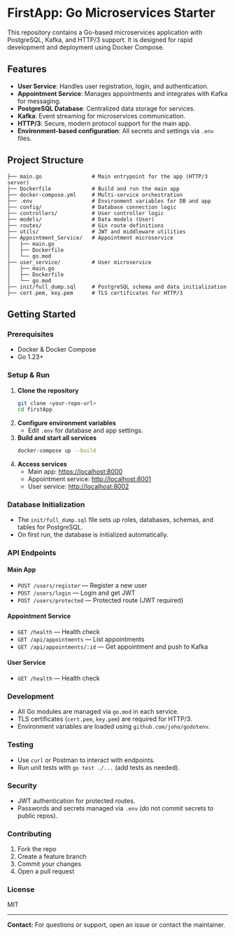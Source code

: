# FirstApp: Go Microservices Starter

This repository contains a Go-based microservices application with PostgreSQL, Kafka, and HTTP/3 support. It is designed for rapid development and deployment using Docker Compose.

## Features
- **User Service**: Handles user registration, login, and authentication.
- **Appointment Service**: Manages appointments and integrates with Kafka for messaging.
- **PostgreSQL Database**: Centralized data storage for services.
- **Kafka**: Event streaming for microservices communication.
- **HTTP/3**: Secure, modern protocol support for the main app.
- **Environment-based configuration**: All secrets and settings via `.env` files.

## Project Structure
```
├── main.go                # Main entrypoint for the app (HTTP/3 server)
├── Dockerfile             # Build and run the main app
├── docker-compose.yml     # Multi-service orchestration
├── .env                   # Environment variables for DB and app
├── config/                # Database connection logic
├── controllers/           # User controller logic
├── models/                # Data models (User)
├── routes/                # Gin route definitions
├── utils/                 # JWT and middleware utilities
├── Appointment_Service/   # Appointment microservice
│   ├── main.go
│   ├── Dockerfile
│   └── go.mod
├── user_service/          # User microservice
│   ├── main.go
│   ├── Dockerfile
│   └── go.mod
├── init/full_dump.sql     # PostgreSQL schema and data initialization
├── cert.pem, key.pem      # TLS certificates for HTTP/3
```

## Getting Started

### Prerequisites
- Docker & Docker Compose
- Go 1.23+

### Setup & Run
1. **Clone the repository**
   ```sh
   git clone <your-repo-url>
   cd firstApp
   ```
2. **Configure environment variables**
   - Edit `.env` for database and app settings.
3. **Build and start all services**
   ```sh
   docker-compose up --build
   ```
4. **Access services**
   - Main app: [https://localhost:8000](https://localhost:8000)
   - Appointment service: [http://localhost:8001](http://localhost:8001)
   - User service: [http://localhost:8002](http://localhost:8002)

### Database Initialization
- The `init/full_dump.sql` file sets up roles, databases, schemas, and tables for PostgreSQL.
- On first run, the database is initialized automatically.

### API Endpoints
#### Main App
- `POST /users/register` — Register a new user
- `POST /users/login` — Login and get JWT
- `POST /users/protected` — Protected route (JWT required)

#### Appointment Service
- `GET /health` — Health check
- `GET /api/appointments` — List appointments
- `GET /api/appointments/:id` — Get appointment and push to Kafka

#### User Service
- `GET /health` — Health check

### Development
- All Go modules are managed via `go.mod` in each service.
- TLS certificates (`cert.pem`, `key.pem`) are required for HTTP/3.
- Environment variables are loaded using `github.com/joho/godotenv`.

### Testing
- Use `curl` or Postman to interact with endpoints.
- Run unit tests with `go test ./...` (add tests as needed).

### Security
- JWT authentication for protected routes.
- Passwords and secrets managed via `.env` (do not commit secrets to public repos).

### Contributing
1. Fork the repo
2. Create a feature branch
3. Commit your changes
4. Open a pull request

### License
MIT

---

**Contact:** For questions or support, open an issue or contact the maintainer.
